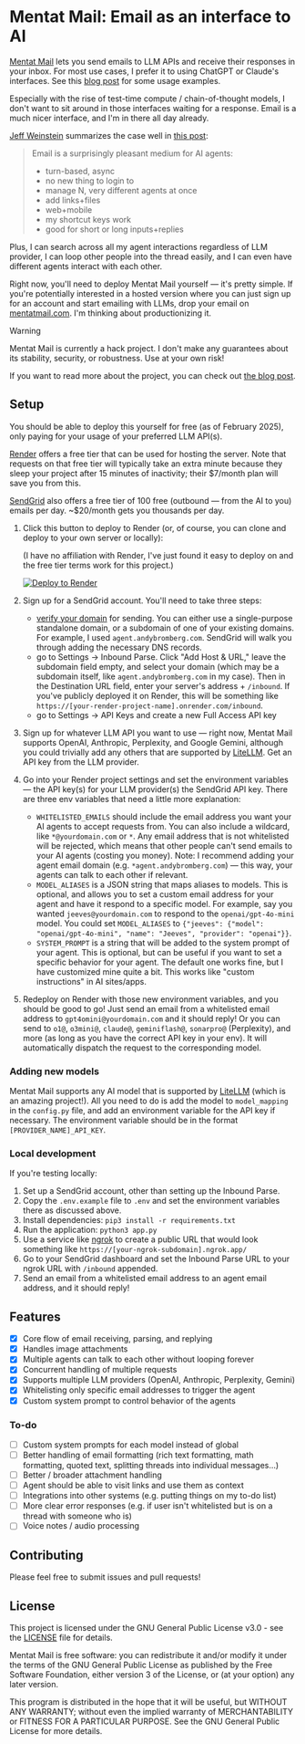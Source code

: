 # Mentat Mail: Email as an interface to AI

[Mentat Mail](https://mentatmail.com) lets you send emails to LLM APIs and receive their responses in your inbox. For most use cases, I prefer it to using ChatGPT or Claude's interfaces. See this [blog post](https://andybromberg.com/mentat-mail/) for some usage examples.

Especially with the rise of test-time compute / chain-of-thought models, I don't want to sit around in those interfaces waiting for a response. Email is a much nicer interface, and I'm in there all day already. 

[Jeff Weinstein](https://x.com/jeff_weinstein) summarizes the case well in [this post](https://x.com/jeff_weinstein/status/1891616818336330155):

> Email is a surprisingly pleasant medium for AI agents:
> - turn-based, async
> - no new thing to login to
> - manage N, very different agents at once
> - add links+files
> - web+mobile
> - my shortcut keys work
> - good for short or long inputs+replies

Plus, I can search across all my agent interactions regardless of LLM provider, I can loop other people into the thread easily, and I can even have different agents interact with each other.

Right now, you'll need to deploy Mentat Mail yourself — it's pretty simple. If you're potentially interested in a hosted version where you can just sign up for an account and start emailing with LLMs, drop your email on [mentatmail.com](https://mentatmail.com). I'm thinking about productionizing it.

> [!WARNING]
> Mentat Mail is currently a hack project. I don't make any guarantees about its stability, security, or robustness. Use at your own risk!

If you want to read more about the project, you can check out [the blog post](https://andybromberg.com/mentat-mail/).

## Setup

You should be able to deploy this yourself for free (as of February 2025), only paying for your usage of your preferred LLM API(s). 

[Render](https://render.com/) offers a free tier that can be used for hosting the server. Note that requests on that free tier will typically take an extra minute because they sleep your project after 15 minutes of inactivity; their $7/month plan will save you from this. 

[SendGrid](https://sendgrid.com/) also offers a free tier of 100 free (outbound — from the AI to you) emails per day. ~$20/month gets you thousands per day.

1. Click this button to deploy to Render (or, of course, you can clone and deploy to your own server or locally):

   (I have no affiliation with Render, I've just found it easy to deploy on and the free tier terms work for this project.)

   [![Deploy to Render](https://render.com/images/deploy-to-render-button.svg)](https://render.com/deploy?repo=https://github.com/abromberg/mentat-mail)

2. Sign up for a SendGrid account. You'll need to take three steps:
   - [verify your domain](https://app.sendgrid.com/settings/sender_auth/domains) for sending. You can either use a single-purpose standalone domain, or a subdomain of one of your existing domains. For example, I used `agent.andybromberg.com`. SendGrid will walk you through adding the necessary DNS records.
   - go to Settings -> Inbound Parse. Click "Add Host & URL," leave the subdomain field empty, and select your domain (which may be a subdomain itself, like `agent.andybromberg.com` in my case). Then in the Destination URL field, enter your server's address + `/inbound`. If you've publicly deployed it on Render, this will be something like `https://[your-render-project-name].onrender.com/inbound`. 
   - go to Settings -> API Keys and create a new Full Access API key

3. Sign up for whatever LLM API you want to use — right now, Mentat Mail supports OpenAI, Anthropic, Perplexity, and Google Gemini, although you could trivially add any others that are supported by [LiteLLM](https://www.litellm.ai/). Get an API key from the LLM provider.

4. Go into your Render project settings and set the environment variables — the API key(s) for your LLM provider(s) the SendGrid API key. There are three env variables that need a little more explanation:
   - `WHITELISTED_EMAILS` should include the email address you want your AI agents to accept requests from. You can also include a wildcard, like `*@yourdomain.com` or `*`. Any email address that is not whitelisted will be rejected, which means that other people can't send emails to your AI agents (costing you money). Note: I recommend adding your agent email domain (e.g. `*agent.andybromberg.com`) — this way, your agents can talk to each other if relevant.
   - `MODEL_ALIASES` is a JSON string that maps aliases to models. This is optional, and allows you to set a custom email address for your agent and have it respond to a specific model. For example, say you wanted `jeeves@yourdomain.com` to respond to the `openai/gpt-4o-mini` model. You could set `MODEL_ALIASES` to `{"jeeves": {"model": "openai/gpt-4o-mini", "name": "Jeeves", "provider": "openai"}}`.
   - `SYSTEM_PROMPT` is a string that will be added to the system prompt of your agent. This is optional, but can be useful if you want to set a specific behavior for your agent. The default one works fine, but I have customized mine quite a bit. This works like "custom instructions" in AI sites/apps.

5. Redeploy on Render with those new environment variables, and you should be good to go! Just send an email from a whitelisted email address to `gpt4omini@yourdomain.com` and it should reply! Or you can send to `o1@`, `o3mini@`, `claude@`, `geminiflash@`, `sonarpro@` (Perplexity), and more (as long as you have the correct API key in your env). It will automatically dispatch the request to the corresponding model.

### Adding new models

Mentat Mail supports any AI model that is supported by [LiteLLM](https://www.litellm.ai/) (which is an amazing project!). All you need to do is add the model to `model_mapping` in the `config.py` file, and add an environment variable for the API key if necessary. The environment variable should be in the format `[PROVIDER_NAME]_API_KEY`.

### Local development

If you're testing locally:

1. Set up a SendGrid account, other than setting up the Inbound Parse.
2. Copy the `.env.example` file to `.env` and set the environment variables there as discussed above.
3. Install dependencies: `pip3 install -r requirements.txt`
4. Run the application: `python3 app.py`
5. Use a service like [ngrok](https://ngrok.com/) to create a public URL that would look something like `https://[your-ngrok-subdomain].ngrok.app/`
6. Go to your SendGrid dashboard and set the Inbound Parse URL to your ngrok URL with `/inbound` appended.
7. Send an email from a whitelisted email address to an agent email address, and it should reply!

## Features

- [x] Core flow of email receiving, parsing, and replying
- [x] Handles image attachments
- [x] Multiple agents can talk to each other without looping forever
- [x] Concurrent handling of multiple requests
- [x] Supports multiple LLM providers (OpenAI, Anthropic, Perplexity, Gemini)
- [x] Whitelisting only specific email addresses to trigger the agent
- [x] Custom system prompt to control behavior of the agents

### To-do
- [ ] Custom system prompts for each model instead of global
- [ ] Better handling of email formatting (rich text formatting, math formatting, quoted text, splitting threads into individual messages...)
- [ ] Better / broader attachment handling
- [ ] Agent should be able to visit links and use them as context
- [ ] Integrations into other systems (e.g. putting things on my to-do list)
- [ ] More clear error responses (e.g. if user isn't whitelisted but is on a thread with someone who is)
- [ ] Voice notes / audio processing

## Contributing

Please feel free to submit issues and pull requests!

## License

This project is licensed under the GNU General Public License v3.0 - see the [LICENSE](LICENSE) file for details.

Mentat Mail is free software: you can redistribute it and/or modify it under the terms of the GNU General Public License as published by the Free Software Foundation, either version 3 of the License, or (at your option) any later version.

This program is distributed in the hope that it will be useful, but WITHOUT ANY WARRANTY; without even the implied warranty of MERCHANTABILITY or FITNESS FOR A PARTICULAR PURPOSE. See the GNU General Public License for more details.